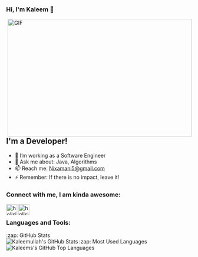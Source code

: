 ### Hi, I'm Kaleem  👋
 <img align="right" alt="GIF" src="https://cdn.dribbble.com/users/1059583/screenshots/4171367/coding-freak.gif?raw=true" width="500" height="320" />

## I'm a Developer!

- 🔭 I’m working as a Software Engineer
- 💬 Ask me about: Java, Algorithms
- 📫 Reach me: Nixamani5@gmail.com
- ⚡ Remember: If there is no impact, leave it!

### Connect with me, I am kinda awesome:
[<img align="left" alt="holisitc_developer | LinkedIn" width="30px" src="https://cdn.jsdelivr.net/npm/simple-icons@v3/icons/linkedin.svg" />][linkedin]
[<img align="left" alt="holisitc_developer | LinkedIn" width="30px" src="https://img.icons8.com/ios-glyphs/30/undefined/twitter--v1.png" />][twitter]

<br />


### Languages and Tools:

 <summary>:zap: GitHub Stats</summary>

  <img align="left" alt="Kaleemullah's GitHub Stats" src="https://github-readme-stats.vercel.app/api?username=kaleem68&show_icons=true&hide_border=true" />

  <summary>:zap: Most Used Languages</summary>

<img align="left" alt="Kaleems's GitHub Top Languages" src="https://github-readme-stats.vercel.app/api/top-langs/?username=kaleem68" />

<!---
put summary and img tag inside details tag
<details> </details>
-->



[twitter]: https://twitter.com/kaleemniz
[linkedin]: https://linkedin.com/in/nixamani5
[medium]: https://medium.com/@nixamani5
